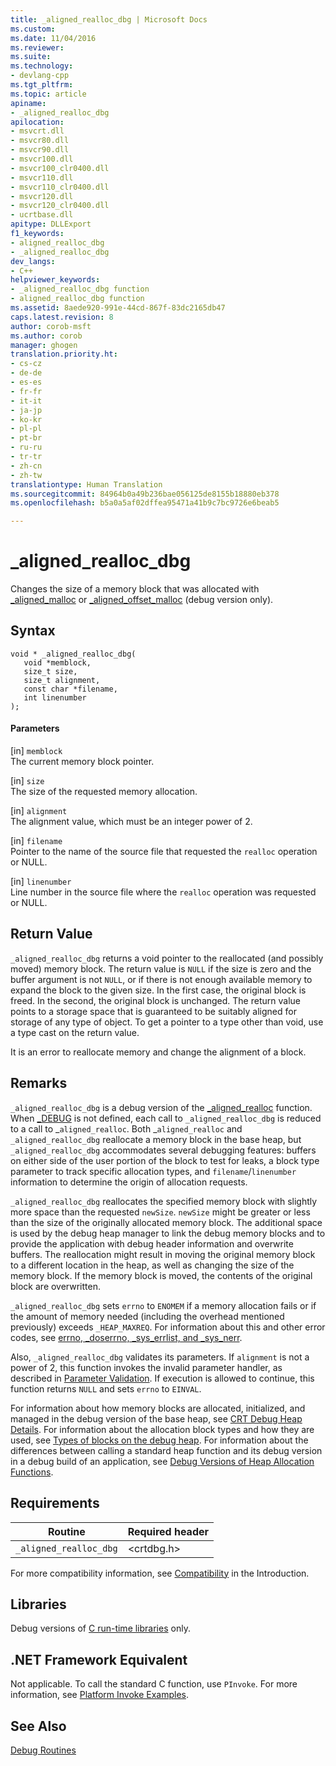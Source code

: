```yaml
---
title: _aligned_realloc_dbg | Microsoft Docs
ms.custom: 
ms.date: 11/04/2016
ms.reviewer: 
ms.suite: 
ms.technology:
- devlang-cpp
ms.tgt_pltfrm: 
ms.topic: article
apiname:
- _aligned_realloc_dbg
apilocation:
- msvcrt.dll
- msvcr80.dll
- msvcr90.dll
- msvcr100.dll
- msvcr100_clr0400.dll
- msvcr110.dll
- msvcr110_clr0400.dll
- msvcr120.dll
- msvcr120_clr0400.dll
- ucrtbase.dll
apitype: DLLExport
f1_keywords:
- aligned_realloc_dbg
- _aligned_realloc_dbg
dev_langs:
- C++
helpviewer_keywords:
- _aligned_realloc_dbg function
- aligned_realloc_dbg function
ms.assetid: 8aede920-991e-44cd-867f-83dc2165db47
caps.latest.revision: 8
author: corob-msft
ms.author: corob
manager: ghogen
translation.priority.ht:
- cs-cz
- de-de
- es-es
- fr-fr
- it-it
- ja-jp
- ko-kr
- pl-pl
- pt-br
- ru-ru
- tr-tr
- zh-cn
- zh-tw
translationtype: Human Translation
ms.sourcegitcommit: 84964b0a49b236bae056125de8155b18880eb378
ms.openlocfilehash: b5a0a5af02dffea95471a41b9c7bc9726e6beab5

---
```

# _aligned_realloc_dbg
Changes the size of a memory block that was allocated with [_aligned_malloc](../../c-runtime-library/reference/aligned-malloc.md) or [_aligned_offset_malloc](../../c-runtime-library/reference/aligned-offset-malloc.md) (debug version only).  
  
## Syntax  
  
```  
void * _aligned_realloc_dbg(  
   void *memblock,   
   size_t size,   
   size_t alignment,  
   const char *filename,  
   int linenumber   
);  
```  
  
#### Parameters  
 [in] `memblock`  
 The current memory block pointer.  
  
 [in] `size`  
 The size of the requested memory allocation.  
  
 [in] `alignment`  
 The alignment value, which must be an integer power of 2.  
  
 [in] `filename`  
 Pointer to the name of the source file that requested the `realloc` operation or NULL.  
  
 [in] `linenumber`  
 Line number in the source file where the `realloc` operation was requested or NULL.  
  
## Return Value  
 `_aligned_realloc_dbg` returns a void pointer to the reallocated (and possibly moved) memory block. The return value is `NULL` if the size is zero and the buffer argument is not `NULL`, or if there is not enough available memory to expand the block to the given size. In the first case, the original block is freed. In the second, the original block is unchanged. The return value points to a storage space that is guaranteed to be suitably aligned for storage of any type of object. To get a pointer to a type other than void, use a type cast on the return value.  
  
 It is an error to reallocate memory and change the alignment of a block.  
  
## Remarks  
 `_aligned_realloc_dbg` is a debug version of the [_aligned_realloc](../../c-runtime-library/reference/aligned-realloc.md) function. When [_DEBUG](../../c-runtime-library/debug.md) is not defined, each call to `_aligned_realloc_dbg` is reduced to a call to _`aligned_realloc`. Both \_`aligned_realloc` and `_aligned_realloc_dbg` reallocate a memory block in the base heap, but `_aligned_realloc_dbg` accommodates several debugging features: buffers on either side of the user portion of the block to test for leaks, a block type parameter to track specific allocation types, and `filename`/`linenumber` information to determine the origin of allocation requests.  
  
 `_aligned_realloc_dbg` reallocates the specified memory block with slightly more space than the requested `newSize`. `newSize` might be greater or less than the size of the originally allocated memory block. The additional space is used by the debug heap manager to link the debug memory blocks and to provide the application with debug header information and overwrite buffers. The reallocation might result in moving the original memory block to a different location in the heap, as well as changing the size of the memory block. If the memory block is moved, the contents of the original block are overwritten.  
  
 `_aligned_realloc_dbg` sets `errno` to `ENOMEM` if a memory allocation fails or if the amount of memory needed (including the overhead mentioned previously) exceeds `_HEAP_MAXREQ`. For information about this and other error codes, see [errno, _doserrno, _sys_errlist, and _sys_nerr](../../c-runtime-library/errno-doserrno-sys-errlist-and-sys-nerr.md).  
  
 Also, `_aligned_realloc_dbg` validates its parameters. If `alignment` is not a power of 2, this function invokes the invalid parameter handler, as described in [Parameter Validation](../../c-runtime-library/parameter-validation.md). If execution is allowed to continue, this function returns `NULL` and sets `errno` to `EINVAL`.  
  
 For information about how memory blocks are allocated, initialized, and managed in the debug version of the base heap, see [CRT Debug Heap Details](/visualstudio/debugger/crt-debug-heap-details). For information about the allocation block types and how they are used, see [Types of blocks on the debug heap](/visualstudio/debugger/crt-debug-heap-details). For information about the differences between calling a standard heap function and its debug version in a debug build of an application, see [Debug Versions of Heap Allocation Functions](/visualstudio/debugger/debug-versions-of-heap-allocation-functions).  
  
## Requirements  
  
|Routine|Required header|  
|-------------|---------------------|  
|`_aligned_realloc_dbg`|\<crtdbg.h>|  
  
 For more compatibility information, see [Compatibility](../../c-runtime-library/compatibility.md) in the Introduction.  
  
## Libraries  
 Debug versions of [C run-time libraries](../../c-runtime-library/crt-library-features.md) only.  
  
## .NET Framework Equivalent  
 Not applicable. To call the standard C function, use `PInvoke`. For more information, see [Platform Invoke Examples](http://msdn.microsoft.com/Library/15926806-f0b7-487e-93a6-4e9367ec689f).  
  
## See Also  
 [Debug Routines](../../c-runtime-library/debug-routines.md)


<!--HONumber=Jan17_HO1-->


